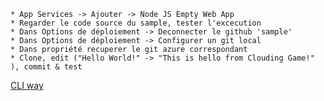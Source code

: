 ```
* App Services -> Ajouter -> Node JS Empty Web App
* Regarder le code source du sample, tester l'excecution
* Dans Options de déploiement -> Deconnecter le github 'sample'
* Dans Options de déploiement -> Configurer un git local
* Dans propriété recuperer le git azure correspondant
* Clone, edit ("Hello World!" -> "This is hello from Clouding Game!" ), commit & test
```

[CLI way](https://docs.microsoft.com/fr-fr/azure/app-service/app-service-web-get-started-nodej)